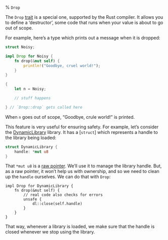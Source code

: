 % `Drop`

The `Drop` [trait][trait] is a special one, supported by the Rust compiler. It allows
you to define a ‘destructor’, some code that runs when your value is about to go out
of scope.

[trait]: traits.html

For example, here’s a type which prints out a message when it is dropped:

```rust
struct Noisy;

impl Drop for Noisy {
    fn drop(&mut self) {
        println!("Goodbye, cruel world!");
    }
}

{
    let n = Noisy;

    // stuff happens

} // `Drop::drop` gets called here
```

When `n` goes out of scope, “Goodbye, crule world!” is printed.

This feature is very useful for ensuring safety. For example, let’s consider
the [DynamicLibrary][dl] library. It has a [`struct`] which represents a
handle to the library being loaded:

[dl]: ../std/dynamic_lib/index.html
[struct]: structs.html

```rust
struct DynamicLibrary {
    handle: *mut u8
}
```

That `*mut u8` is a [raw pointer][rawpointers]. We’ll use it to manage the
library handle. But, as a raw pointer, it won’t help us with ownership, and so
we need to clean up the `handle` ourselves. We can do that with `Drop`:

[rawpointers]: raw-pointers.html

```rust,ignore
impl Drop for DynamicLibrary {
    fn drop(&mut self) {
        // real code also checks for errors
        unsafe {
            dl::close(self.handle)
        }
    }
}
```

That way, whenever a library is loaded, we make sure that the handle is closed
whenever we stop using the library.
